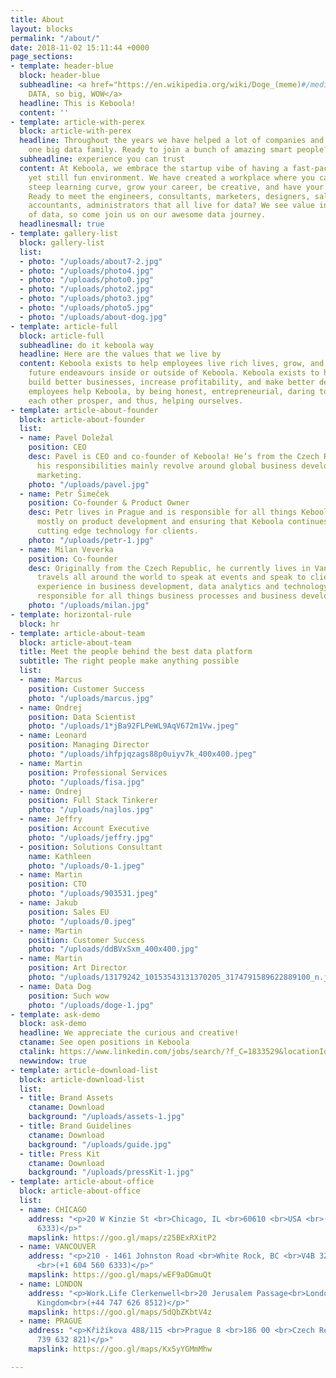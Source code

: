 ```yaml
---
title: About
layout: blocks
permalink: "/about/"
date: 2018-11-02 15:11:44 +0000
page_sections:
- template: header-blue
  block: header-blue
  subheadline: <a href="https://en.wikipedia.org/wiki/Doge_(meme)#/media/File:Original_Doge_meme.jpg">such
    DATA, so big, WOW</a>
  headline: This is Keboola!
  content: ''
- template: article-with-perex
  block: article-with-perex
  headline: Throughout the years we have helped a lot of companies and have become
    one big data family. Ready to join a bunch of amazing smart people?
  subheadline: experience you can trust
  content: At Keboola, we embrace the startup vibe of having a fast-paced, challenging,
    yet still fun environment. We have created a workplace where you can expect a
    steep learning curve, grow your career, be creative, and have your voice heard.
    Ready to meet the engineers, consultants, marketers, designers, sales extraordinaires,
    accountants, administrators that all live for data? We see value in all forms
    of data, so come join us on our awesome data journey.
  headlinesmall: true
- template: gallery-list
  block: gallery-list
  list:
  - photo: "/uploads/about7-2.jpg"
  - photo: "/uploads/photo4.jpg"
  - photo: "/uploads/photo0.jpg"
  - photo: "/uploads/photo2.jpg"
  - photo: "/uploads/photo3.jpg"
  - photo: "/uploads/photo5.jpg"
  - photo: "/uploads/about-dog.jpg"
- template: article-full
  block: article-full
  subheadline: do it keboola way
  headline: Here are the values that we live by
  content: Keboola exists to help employees live rich lives, grow, and prosper in
    future endeavours inside or outside of Keboola. Keboola exists to help our customers
    build better businesses, increase profitability, and make better decisions. Keboola
    employees help Keboola, by being honest, entrepreneurial, daring to learn, helping
    each other prosper, and thus, helping ourselves.
- template: article-about-founder
  block: article-about-founder
  list:
  - name: Pavel Doležal
    position: CEO
    desc: Pavel is CEO and co-founder of Keboola! He’s from the Czech Republic and
      his responsibilities mainly revolve around global business development and global
      marketing.
    photo: "/uploads/pavel.jpg"
  - name: Petr Šimeček
    position: Co-founder & Product Owner
    desc: Petr lives in Prague and is responsible for all things Keboola. He works
      mostly on product development and ensuring that Keboola continues to provide
      cutting edge technology for clients.
    photo: "/uploads/petr-1.jpg"
  - name: Milan Veverka
    position: Co-founder
    desc: Originally from the Czech Republic, he currently lives in Vancouver but
      travels all around the world to speak at events and speak to clients. With his
      experience in business development, data analytics and technology, Milan is
      responsible for all things business processes and business development.
    photo: "/uploads/milan.jpg"
- template: horizontal-rule
  block: hr
- template: article-about-team
  block: article-about-team
  title: Meet the people behind the best data platform
  subtitle: The right people make anything possible
  list:
  - name: Marcus
    position: Customer Success
    photo: "/uploads/marcus.jpg"
  - name: Ondrej
    position: Data Scientist
    photo: "/uploads/1*jBa92FLPeWL9AqV672m1Vw.jpeg"
  - name: Leonard
    position: Managing Director
    photo: "/uploads/ihfpjqzags88p0uiyv7k_400x400.jpeg"
  - name: Martin
    position: Professional Services
    photo: "/uploads/fisa.jpg"
  - name: Ondrej
    position: Full Stack Tinkerer
    photo: "/uploads/najlos.jpg"
  - name: Jeffry
    position: Account Executive
    photo: "/uploads/jeffry.jpg"
  - position: Solutions Consultant
    name: Kathleen
    photo: "/uploads/0-1.jpeg"
  - name: Martin
    position: CTO
    photo: "/uploads/903531.jpeg"
  - name: Jakub
    position: Sales EU
    photo: "/uploads/0.jpeg"
  - name: Martin
    position: Customer Success
    photo: "/uploads/ddBVxSxm_400x400.jpg"
  - name: Martin
    position: Art Director
    photo: "/uploads/13179242_10153543131370205_3174791589622889100_n.jpg"
  - name: Data Dog
    position: Such wow
    photo: "/uploads/doge-1.jpg"
- template: ask-demo
  block: ask-demo
  headline: We appreciate the curious and creative!
  ctaname: See open positions in Keboola
  ctalink: https://www.linkedin.com/jobs/search/?f_C=1833529&locationId=OTHERS.worldwide
  newwindow: true
- template: article-download-list
  block: article-download-list
  list:
  - title: Brand Assets
    ctaname: Download
    background: "/uploads/assets-1.jpg"
  - title: Brand Guidelines
    ctaname: Download
    background: "/uploads/guide.jpg"
  - title: Press Kit
    ctaname: Download
    background: "/uploads/pressKit-1.jpg"
- template: article-about-office
  block: article-about-office
  list:
  - name: CHICAGO
    address: "<p>20 W Kinzie St <br>Chicago, IL <br>60610 <br>USA <br>(+1 604 560
      6333)</p>"
    mapslink: https://goo.gl/maps/z25BExRXitP2
  - name: VANCOUVER
    address: "<p>210 - 1461 Johnston Road <br>White Rock, BC <br>V4B 3Z4 <br>Canada
      <br>(+1 604 560 6333)</p>"
    mapslink: https://goo.gl/maps/wEF9aDGmuQt
  - name: LONDON
    address: "<p>Work.Life Clerkenwell<br>20 Jerusalem Passage<br>London EC1V 4JP<br>United
      Kingdom<br>(+44 747 626 8512)</p>"
    mapslink: https://goo.gl/maps/5dQbZKbtV4z
  - name: PRAGUE
    address: "<p>Křižíkova 488/115 <br>Prague 8 <br>186 00 <br>Czech Republic <br>(+420
      739 632 821)</p>"
    mapslink: https://goo.gl/maps/Kx5yYGMmMhw

---
```

